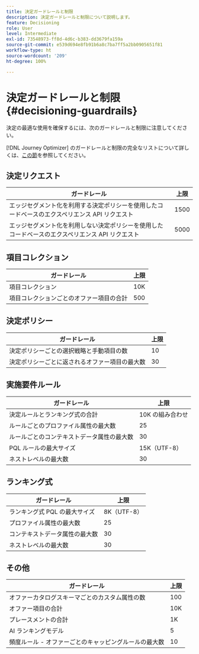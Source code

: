 ```yaml
---
title: 決定ガードレールと制限
description: 決定ガードレールと制限について説明します。
feature: Decisioning
role: User
level: Intermediate
exl-id: 73548973-ff8d-4d6c-b383-dd3679fa159a
source-git-commit: e539d694e8fb91b6a8c7ba7ff5a2bb0905651f81
workflow-type: ht
source-wordcount: '209'
ht-degree: 100%

---
```


# 決定ガードレールと制限 {#decisioning-guardrails}

決定の最適な使用を確保するには、次のガードレールと制限に注意してください。

[!DNL Journey Optimizer] のガードレールと制限の完全なリストについて詳しくは、[この節](../start/guardrails.md)を参照してください。

## 決定リクエスト

| ガードレール | 上限 |
| ------- | ------- |
| エッジセグメント化を利用する決定ポリシーを使用したコードベースのエクスペリエンス API リクエスト | 1500 |
| エッジセグメント化を利用しない決定ポリシーを使用したコードベースのエクスペリエンス API リクエスト | 5000 |

## 項目コレクション

| ガードレール | 上限 |
| ------- | ------- |
| 項目コレクション | 10K |
| 項目コレクションごとのオファー項目の合計 | 500 |

## 決定ポリシー

| ガードレール | 上限 |
| ------- | ------- |
| 決定ポリシーごとの選択戦略と手動項目の数 | 10 |
| 決定ポリシーごとに返されるオファー項目の最大数 | 30 |

## 実施要件ルール

| ガードレール | 上限 |
| ------- | ------- |
| 決定ルールとランキング式の合計 | 10K の組み合わせ |
| ルールごとのプロファイル属性の最大数 | 25 |
| ルールごとのコンテキストデータ属性の最大数 | 30 |
| PQL ルールの最大サイズ | 15K（UTF-8） |
| ネストレベルの最大数 | 30 |

## ランキング式

| ガードレール | 上限 |
| ------- | ------- |
| ランキング式 PQL の最大サイズ | 8K（UTF-8） |
| プロファイル属性の最大数 | 25 |
| コンテキストデータ属性の最大数 | 30 |
| ネストレベルの最大数 | 30 |

## その他

| ガードレール | 上限 |
| ------- | ------- |
| オファーカタログスキーマごとのカスタム属性の数 | 100 |
| オファー項目の合計 | 10K |
| プレースメントの合計 | 1K |
| AI ランキングモデル | 5 |
| 頻度ルール - オファーごとのキャッピングルールの最大数 | 10 |
